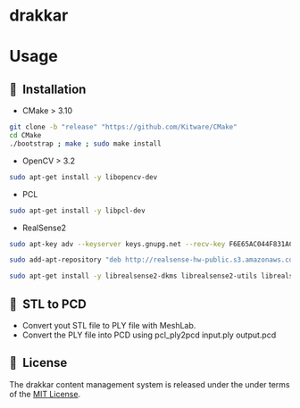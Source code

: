 # drakkar

# Usage

## 🚀&nbsp; Installation

* CMake > 3.10

```bash
git clone -b "release" "https://github.com/Kitware/CMake"
cd CMake
./bootstrap ; make ; sudo make install
```

* OpenCV > 3.2

```bash
sudo apt-get install -y libopencv-dev
```

* PCL

```bash
sudo apt-get install -y libpcl-dev
```

* RealSense2

```bash
sudo apt-key adv --keyserver keys.gnupg.net --recv-key F6E65AC044F831AC80A06380C8B3A55A6F3EFCDE || sudo apt-key adv --keyserver hkp://keyserver.ubuntu.com:80 --recv-key F6E65AC044F831AC80A06380C8B3A55A6F3EFCDE

sudo add-apt-repository "deb http://realsense-hw-public.s3.amazonaws.com/Debian/apt-repo bionic main" -u

sudo apt-get install -y librealsense2-dkms librealsense2-utils librealsense2-dev librealsense2-dbg
```
## 💚&nbsp; STL to PCD

* Convert yout STL file to PLY file with MeshLab.
* Convert the PLY file into PCD using pcl_ply2pcd input.ply output.pcd


## 📘&nbsp; License
The drakkar content management system is released under the under terms of the [MIT License](LICENSE).
